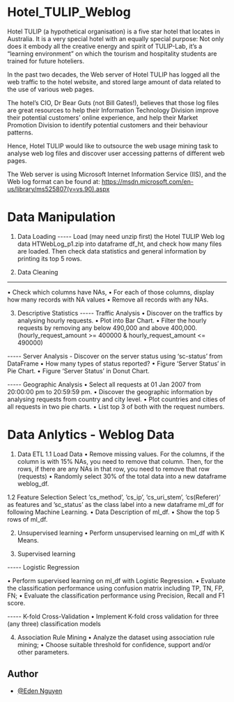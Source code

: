 # Hotel_TULIP_Weblog

Hotel TULIP (a hypothetical organisation) is a five star hotel that locates in Australia. It is a very special hotel with an equally special purpose: Not only does it embody all the creative energy and spirit of TULIP-Lab, it’s a “learning environment” on which the tourism and hospitality students are trained for future hoteliers.

In the past two decades, the Web server of Hotel TULIP has logged all the web traffic to the hotel website, and stored large amount of data related to the use of various web pages. 

The hotel’s CIO, Dr Bear Guts (not Bill Gates!), believes that those log files are great resources to help their Information Technology Division improve their potential customers’ online experience, and help their Market Promotion Division to identify potential customers and their behaviour patterns. 

Hence, Hotel TULIP would like to outsource the web usage mining task to analyse web log files and discover user accessing patterns of different web pages.

The Web server is using Microsoft Internet Information Service (IIS), and the Web log format
can be found at: https://msdn.microsoft.com/en-us/library/ms525807(v=vs.90).aspx

# Data Manipulation
1. Data Loading 
----- Load (may need unzip first) the Hotel TULIP Web log data HTWebLog_p1.zip into dataframe df_ht,
and check how many files are loaded. Then check data statistics and general information by printing
its top 5 rows.

2. Data Cleaning 
----- 
• Check which columns have NAs,
• For each of those columns, display how many records with NA values
• Remove all records with any NAs.

3. Descriptive Statistics
----- Traffic Analysis
• Discover on the traffics by analysing hourly requests.
• Plot into Bar Chart.
• Filter the hourly requests by removing any below 490,000 and above 400,000. (hourly_request_amount >= 400000 & hourly_request_amount <= 490000) 

----- Server Analysis - Discover on the server status using ‘sc-status’ from DataFrame
• How many types of status reported?
• Figure ‘Server Status’ in Pie Chart.
• Figure ‘Server Status’ in Donut Chart.

----- Geographic Analysis
• Select all requests at 01 Jan 2007 from 20:00:00 pm to 20:59:59 pm.
• Discover the geographic information by analysing requests from country and city level.
• Plot countries and cities of all requests in two pie charts.
• List top 3 of both with the request numbers.

# Data Anlytics - Weblog Data

1. Data ETL
1.1 Load Data
• Remove missing values. For the columns, if the column is with 15% NAs, you need to remove
that column. Then, for the rows, if there are any NAs in that row, you need to remove that row
(requests)
• Randomly select 30% of the total data into a new dataframe weblog_df.

1.2 Feature Selection
Select ’cs_method’, ’cs_ip’, ’cs_uri_stem’, ’cs(Referer)’ as features and ’sc_status’ as the class
label into a new dataframe ml_df for following Machine Learning.
• Data Description of ml_df.
• Show the top 5 rows of ml_df.

2. Unsupervised learning
• Perform unsupervised learning on ml_df with K Means.

3. Supervised learning 

----- Logistic Regression

• Perform supervised learning on ml_df with Logistic Regression.
• Evaluate the classification performance using confusion matrix including TP, TN, FP, FN;
• Evaluate the classification performance using Precision, Recall and F1 score.

----- K-fold Cross-Validation
• Implement K-fold cross validation for three (any three) classification models

4. Association Rule Mining
• Analyze the dataset using association rule mining;
• Choose suitable threshold for confidence, support and/or other parameters. 


## Author
- [@Eden Nguyen](https://github.com/giAngNgE)
